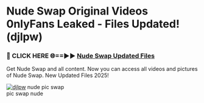 # Nude Swap Original Videos 0nlyFans Leaked - Files Updated! (djlpw)

<h3>🔴 CLICK HERE 🌐==►► <a href="https://tinyurl.com/4mcuefdz" rel="nofollow">Nude Swap Updated Files</a></h3>

Get Nude Swap and all content. Now you can access all videos and pictures of Nude Swap. New Updated Files 2025!

[![djlpw](https://i.imgur.com/StAQSOY.gif)](https://tinyurl.com/4mcuefdz)
nude pic swap<br>
pic swap nude
